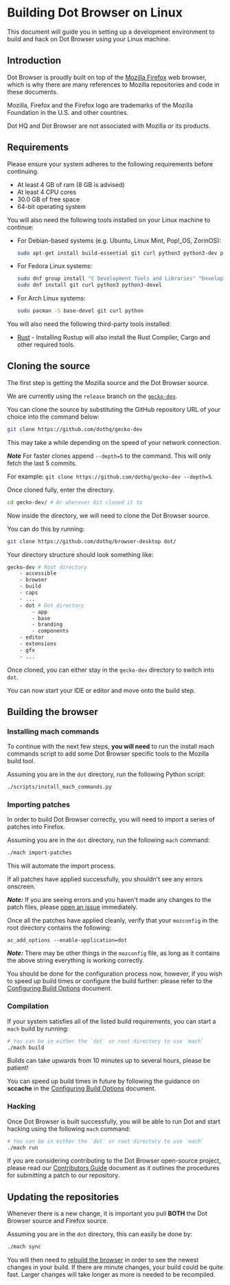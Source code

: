 # Building Dot Browser on Linux

This document will guide you in setting up a development environment to build and hack on Dot Browser using your Linux machine.

## Introduction

Dot Browser is proudly built on top of the [Mozilla Firefox](https://www.mozilla.org/firefox) web browser, which is why there are many references to Mozilla repositories and code in these documents.

Mozilla, Firefox and the Firefox logo are trademarks of the Mozilla Foundation in the U.S. and other countries.

Dot HQ and Dot Browser are not associated with Mozilla or its products.

## Requirements

Please ensure your system adheres to the following requirements before continuing.

-   At least 4 GB of ram (8 GB is advised)
-   At least 4 CPU cores
-   30.0 GB of free space
-   64-bit operating system

You will also need the following tools installed on your Linux machine to continue:

-   For Debian-based systems (e.g. Ubuntu, Linux Mint, Pop!\_OS, ZorinOS):

    ```sh
    sudo apt-get install build-essential git curl python3 python3-dev python3-pip
    ```

-   For Fedora Linux systems:
    ```sh
    sudo dnf group install "C Development Tools and Libraries" "Development Tools"
    sudo dnf install git curl python3 python3-devel
    ```
-   For Arch Linux systems:
    ```sh
    sudo pacman -S base-devel git curl python
    ```

You will also need the following third-party tools installed:

-   [Rust](https://rustup.rs) - Installing Rustup will also install the Rust Compiler, Cargo and other required tools.

## Cloning the source

The first step is getting the Mozilla source and the Dot Browser source.

We are currently using the `release` branch on the [`gecko-dev`](https://github.com/dothq/gecko-dev).

You can clone the source by substituting the GitHub repository URL of your choice into the command below:

```sh
git clone https://github.com/dothq/gecko-dev
```

This may take a while depending on the speed of your network connection.

**_Note_** For faster clones append `--depth=5` to the command. This will only fetch the last 5 commits.

For example: `git clone https://github.com/dothq/gecko-dev --depth=5`.

Once cloned fully, enter the directory.

```sh
cd gecko-dev/ # Or wherever Git cloned it to
```

Now inside the directory, we will need to clone the Dot Browser source.

You can do this by running:

```sh
git clone https://github.com/dothq/browser-desktop dot/
```

Your directory structure should look something like:

```sh
gecko-dev # Root directory
    - accessible
    - browser
    - build
    - caps
    - ...
    - dot # Dot directory
        - app
        - base
        - branding
        - components
    - editor
    - extensions
    - gfx
    - ...
```

Once cloned, you can either stay in the `gecko-dev` directory to switch into `dot`.

You can now start your IDE or editor and move onto the build step.

## Building the browser

### Installing mach commands

To continue with the next few steps, **you will need** to run the install mach commands script to add some Dot Browser specific tools to the Mozilla build tool.

Assuming you are in the `dot` directory, run the following Python script:

```sh
./scripts/install_mach_commands.py
```

### Importing patches

In order to build Dot Browser correctly, you will need to import a series of patches into Firefox.

Assuming you are in the `dot` directory, run the following `mach` command:

```sh
./mach import-patches
```

This will automate the import process.

If all patches have applied successfully, you shouldn't see any errors onscreen.

**_Note:_** If you are seeing errors and you haven't made any changes to the patch files, please [open an issue](https://github.com/dothq/browser-desktop/issues/news) immediately.

Once all the patches have applied cleanly, verify that your `mozconfig` in the root directory contains the following:

```
ac_add_options --enable-application=dot
```

**_Note:_** There may be other things in the `mozconfig` file, as long as it contains the above string everything is working correctly.

You should be done for the configuration process now, however, if you wish to speed up build times or configure the build further: please refer to the [Configuring Build Options](../configuring_build_options.md) document.

### Compilation

If your system satisfies all of the listed build requirements, you can start a `mach` build by running:

```sh
# You can be in either the `dot` or root directory to use `mach`
./mach build
```

Builds can take upwards from 10 minutes up to several hours, please be patient!

You can speed up build times in future by following the guidance on **sccache** in the [Configuring Build Options](../configuring_build_options.md) document.

### Hacking

Once Dot Browser is built successfully, you will be able to run Dot and start hacking using the following `mach` command:

```sh
# You can be in either the `dot` or root directory to use `mach`
./mach run
```

If you are considering contributing to the Dot Browser open-source project, please read our [Contributors Guide](contributors_guide.md) document as it outlines the procedures for submitting a patch to our repository.

## Updating the repositories

Whenever there is a new change, it is important you pull **BOTH** the Dot Browser source and Firefox source.

Assuming you are in the `dot` directory, this can easily be done by:

```sh
./mach sync
```

You will then need to [rebuild the browser](#compilation) in order to see the newest changes in your build. If there are minute changes, your build could be quite fast. Larger changes will take longer as more is needed to be recompiled.

